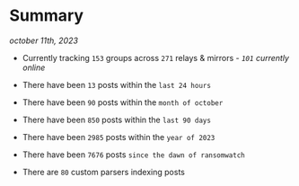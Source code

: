 
# Summary
_october 11th, 2023_

- Currently tracking `153` groups across `271` relays & mirrors - _`101` currently online_

- There have been `13` posts within the `last 24 hours`

- There have been `90` posts within the `month of october`

- There have been `850` posts within the `last 90 days`

- There have been `2985` posts within the `year of 2023`

- There have been `7676` posts `since the dawn of ransomwatch`

- There are `80` custom parsers indexing posts
